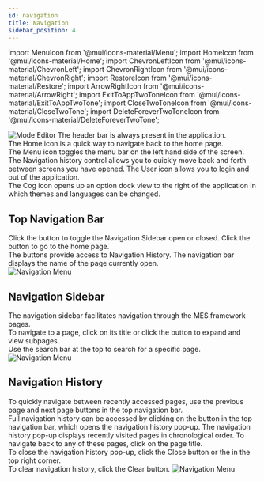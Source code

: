 ```yaml
---
id: navigation
title: Navigation
sidebar_position: 4
---
```

import MenuIcon from '@mui/icons-material/Menu';
import HomeIcon from '@mui/icons-material/Home';
import ChevronLeftIcon from '@mui/icons-material/ChevronLeft';
import ChevronRightIcon from '@mui/icons-material/ChevronRight';
import RestoreIcon from '@mui/icons-material/Restore';
import ArrowRightIcon from '@mui/icons-material/ArrowRight';
import ExitToAppTwoToneIcon from '@mui/icons-material/ExitToAppTwoTone';
import CloseTwoToneIcon from '@mui/icons-material/CloseTwoTone';
import DeleteForeverTwoToneIcon from '@mui/icons-material/DeleteForeverTwoTone';

![Mode Editor](/img/8.png)
The header bar is always present in the application.  
The Home icon is a quick way to navigate back to the home page.  
The Menu icon toggles the menu bar on the left hand side of the screen.  
The Navigation history control allows you to quickly move back and forth between screens you have opened.
The User icon allows you to login and out of the application.  
The Cog icon opens up an option dock view to the right of the application in which themes  and languages can be changed.

## Top Navigation Bar
Click the <MenuIcon fontSize="small" /> button to toggle the Navigation Sidebar open or closed. Click the <HomeIcon fontSize="small" /> button to go to the home page.  
The <ChevronLeftIcon fontSize="small" /> <ChevronRightIcon fontSize="small" /> <RestoreIcon fontSize="small" /> buttons provide access to Navigation History. The navigation bar displays the name of the page currently open.  
![Navigation Menu](/img/17.png)

## Navigation Sidebar
The navigation sidebar facilitates navigation through the MES framework pages.  
To navigate to a page, click on its title or click the <ArrowRightIcon /> button to expand and view subpages.  
Use the search bar at the top to search for a specific page.
![Navigation Menu](/img/18.png)

## Navigation History
To quickly navigate between recently accessed pages, use the previous page and next page buttons in the top navigation bar. <ChevronLeftIcon fontSize="small" /> <ChevronRightIcon fontSize="small" />  
Full navigation history can be accessed by clicking on the <RestoreIcon fontSize="small" /> button in the top navigation bar, which opens the navigation history pop-up. The navigation history pop-up displays recently visited pages in chronological order. To navigate back to any of these pages, click on the page title.  
To close the navigation history pop-up, click the <ExitToAppTwoToneIcon fontSize="small" /> Close button or the <CloseTwoToneIcon fontSize="small" /> in the top right corner.  
To clear navigation history, click the <DeleteForeverTwoToneIcon fontSize="small" /> Clear button.
![Navigation Menu](/img/19.png)